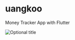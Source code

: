 # uangkoo

Money Tracker App with Flutter

<img
  src="https://i.ibb.co/VY756CF/Youtube-Thumbnail-38.png"
  title="Optional title"
  style="display: inline-block; margin: 0 auto; max-width: 300px">
